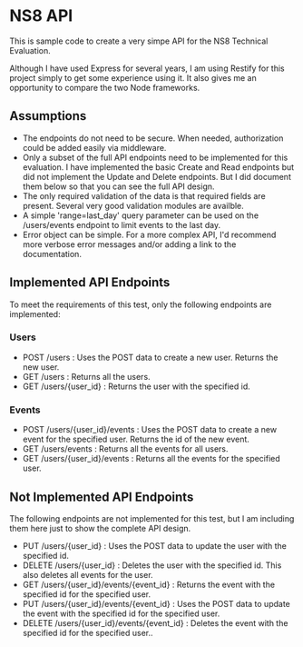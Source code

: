 # NS8 API
This is sample code to create a very simpe API for the NS8 Technical Evaluation.

Although I have used Express for several years, I am using Restify for this project simply to get some experience using it.  It also gives me an opportunity to compare the two Node frameworks.

## Assumptions
* The endpoints do not need to be secure.  When needed, authorization could be added easily via middleware.
* Only a subset of the full API endpoints need to be implemented for this evaluation.  I have implemented the basic Create and Read endpoints but did not implement the Update and Delete endpoints.  But I did document them below so that you can see the full API design.
* The only required validation of the data is that required fields are present.  Several very good validation modules are availble.
* A simple 'range=last_day' query parameter can be used on the /users/events endpoint to limit events to the last day.
* Error object can be simple. For a more complex API, I'd recommend more verbose error messages and/or adding a link to the documentation.

## Implemented API Endpoints

To meet the requirements of this test, only the following endpoints are implemented:

### Users
* POST /users : Uses the POST data to create a new user.  Returns the new user.
* GET /users : Returns all the users.
* GET /users/{user_id} : Returns the user with the specified id.

### Events
* POST /users/{user_id}/events : Uses the POST data to create a new event for the specified user.  Returns the id of the new event.
* GET /users/events : Returns all the events for all users.
* GET /users/{user_id}/events : Returns all the events for the specified user.

## Not Implemented API Endpoints

The following endpoints are not implemented for this test, but I am including them here just to show the complete
API design.

* PUT /users/{user_id} : Uses the POST data to update the user with the specified id.
* DELETE /users/{user_id} : Deletes the user with the specified id.  This also deletes all events for the user.
* GET /users/{user_id}/events/{event_id} : Returns the event with the specified id for the specified user.
* PUT /users/{user_id}/events/{event_id} : Uses the POST data to update the event with the specified id for the specified user.
* DELETE /users/{user_id}/events/{event_id} : Deletes the event with the specified id for the specified user..

